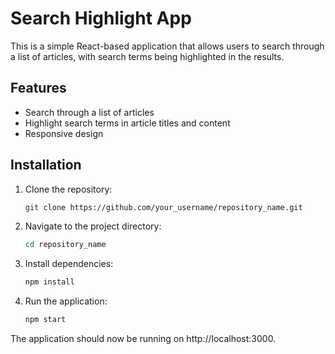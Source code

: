 # Search Highlight App

This is a simple React-based application that allows users to search through a list of articles, with search terms being highlighted in the results.

## Features
- Search through a list of articles
- Highlight search terms in article titles and content
- Responsive design

## Installation

1. Clone the repository:
   ```bash
   git clone https://github.com/your_username/repository_name.git
   
2. Navigate to the project directory:
   ```bash
   cd repository_name
3. Install dependencies:
   ```bash
   npm install
4. Run the application:
   ```bash
   npm start
The application should now be running on http://localhost:3000.
